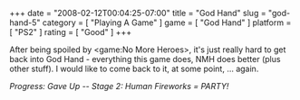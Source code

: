 +++
date = "2008-02-12T00:04:25-07:00"
title = "God Hand"
slug = "god-hand-5"
category = [ "Playing A Game" ]
game = [ "God Hand" ]
platform = [ "PS2" ]
rating = [ "Good" ]
+++

After being spoiled by <game:No More Heroes>, it's just really hard to get back into God Hand - everything this game does, NMH does better (plus other stuff).  I would like to come back to it, at some point, ... again.

<i>Progress: Gave Up -- Stage 2: Human Fireworks = PARTY!</i>